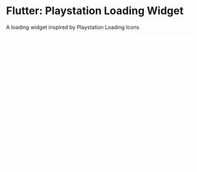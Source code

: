 # Flutter: Playstation Loading Widget

A loading widget inspired by Playstation Loading Icons

![](playstation_loading.gif)